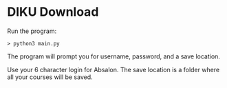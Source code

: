 # DIKU Download

Run the program:

```> python3 main.py```

The program will prompt you for username, password, and a save location.

Use your 6 character login for Absalon. The save location is a folder where
all your courses will be saved.